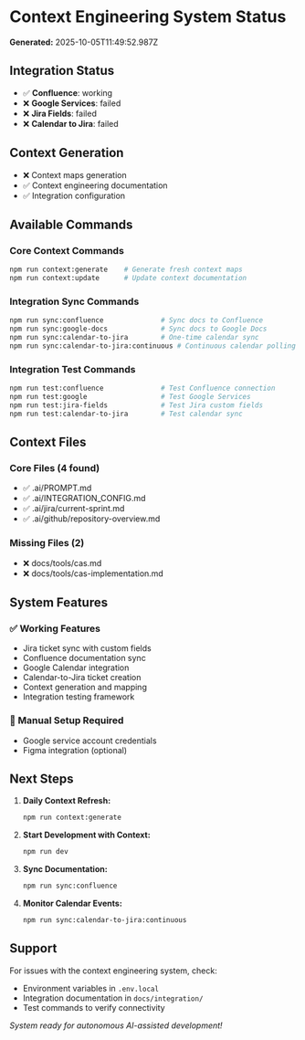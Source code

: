 # Context Engineering System Status

**Generated:** 2025-10-05T11:49:52.987Z

## Integration Status

- ✅ **Confluence**: working
- ❌ **Google Services**: failed
- ❌ **Jira Fields**: failed
- ❌ **Calendar to Jira**: failed

## Context Generation

- ❌ Context maps generation
- ✅ Context engineering documentation
- ✅ Integration configuration

## Available Commands

### Core Context Commands
```bash
npm run context:generate    # Generate fresh context maps
npm run context:update      # Update context documentation
```

### Integration Sync Commands
```bash
npm run sync:confluence              # Sync docs to Confluence
npm run sync:google-docs             # Sync docs to Google Docs
npm run sync:calendar-to-jira        # One-time calendar sync
npm run sync:calendar-to-jira:continuous # Continuous calendar polling
```

### Integration Test Commands
```bash
npm run test:confluence              # Test Confluence connection
npm run test:google                  # Test Google Services
npm run test:jira-fields             # Test Jira custom fields
npm run test:calendar-to-jira        # Test calendar sync
```

## Context Files

### Core Files (4 found)
- ✅ .ai/PROMPT.md
- ✅ .ai/INTEGRATION_CONFIG.md
- ✅ .ai/jira/current-sprint.md
- ✅ .ai/github/repository-overview.md

### Missing Files (2)
- ❌ docs/tools/cas.md
- ❌ docs/tools/cas-implementation.md

## System Features

### ✅ Working Features
- Jira ticket sync with custom fields
- Confluence documentation sync
- Google Calendar integration
- Calendar-to-Jira ticket creation
- Context generation and mapping
- Integration testing framework

### 🔧 Manual Setup Required
- Google service account credentials
- Figma integration (optional)

## Next Steps

1. **Daily Context Refresh:**
   ```bash
   npm run context:generate
   ```

2. **Start Development with Context:**
   ```bash
   npm run dev
   ```

3. **Sync Documentation:**
   ```bash
   npm run sync:confluence
   ```

4. **Monitor Calendar Events:**
   ```bash
   npm run sync:calendar-to-jira:continuous
   ```

## Support

For issues with the context engineering system, check:
- Environment variables in `.env.local`
- Integration documentation in `docs/integration/`
- Test commands to verify connectivity

*System ready for autonomous AI-assisted development!*
